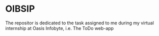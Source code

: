 # OIBSIP

The repositor is dedicated to the task assigned to me during my virtual internship at Oasis Infobyte, i.e. The ToDo web-app
